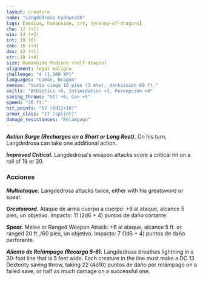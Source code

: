 ```yaml
---
layout: creature
name: "Langdedrosa Cyanwrath"
tags: [medium, humanoide, cr4, tyranny-of-dragons]
cha: 12 (+1)
wis: 14 (+2)
int: 10 (0)
con: 16 (+3)
dex: 13 (+1)
str: 19 (+4)
size: Humanoide Mediano (half-dragon)
alignment: legal maligna
challenge: "4 (1,100 XP)"
languages: "Común, Dragón"
senses: "Vista ciega 10 pies (3 mts), darkvision 60 ft."
skills: "Athletics +6, Intimidation +3, Percepción +4"
saving_throws: "Str +6, Con +5"
speed: "30 ft."
hit_points: "57 (6d12+18)"
armor_class: "17 (splint)"
damage_resistances: "Relámpago"
---
```


***Action Surge (Recharges on a Short or Long Rest).*** On his turn, Langdedrosa can take one additional action.

***Improved Critical.*** Langdedrosa's weapon attacks score a critical hit on a roll of 19 or 20.

### Acciones

***Multiataque.*** Langdedrosa attacks twice, either with his greatsword or spear.

***Greatsword.*** Ataque de arma cuerpo a cuerpo: +6 al ataque, alcance 5 pies, un objetivo. Impacto: 11 (2d6 + 4) puntos de daño cortante.

***Spear.*** Melee or Ranged Weapon Attack: +6 al ataque, alcance 5 ft. or ranged 20 ft.,/60 pies, un objetivo. Impacto: 7 (1d6 + 4) puntos de daño perforante.

***Aliento de Relámpago (Recarga 5-6).*** Langdedrosa breathes lightning in a 30-foot line that is 5 feet wide. Each creature in the line must make a DC 13 Dexterity saving throw, taking 22 (4d10) puntos de daño por relámpago on a failed save, or half as much damage on a successful one.
